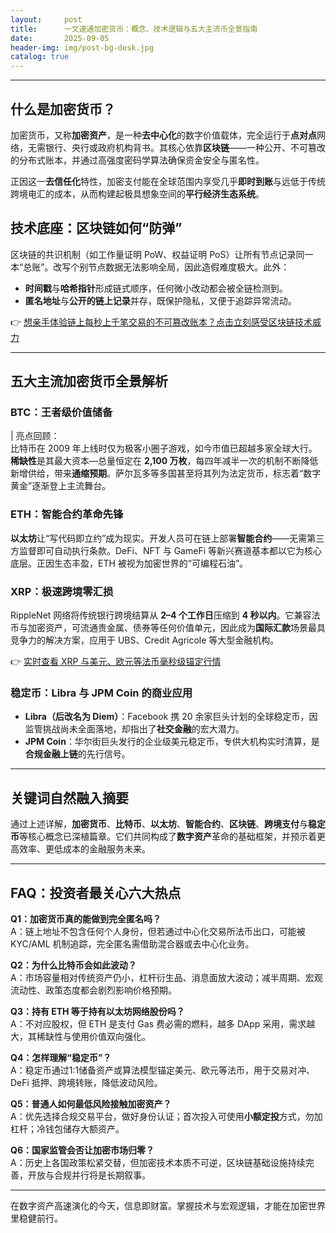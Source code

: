 ```yaml
---
layout:     post
title:      一文速通加密货币：概念、技术逻辑与五大主流币全景指南
date:       2025-09-05
header-img: img/post-bg-desk.jpg
catalog: true
---
```


---

## 什么是加密货币？

加密货币，又称**加密资产**，是一种**去中心化**的数字价值载体，完全运行于**点对点**网络，无需银行、央行或政府机构背书。其核心依靠**区块链**——一种公开、不可篡改的分布式账本，并通过高强度密码学算法确保资金安全与匿名性。

正因这一**去信任化**特性，加密支付能在全球范围内享受几乎**即时到账**与远低于传统跨境电汇的成本，从而构建起极具想象空间的**平行经济生态系统**。

## 技术底座：区块链如何“防弹”

区块链的共识机制（如工作量证明 PoW、权益证明 PoS）让所有节点记录同一本“总账”。改写个别节点数据无法影响全局，因此造假难度极大。此外：

- **时间戳**与**哈希指针**形成链式顺序，任何微小改动都会被全链检测到。  
- **匿名地址**与**公开的链上记录**并存，既保护隐私，又便于追踪异常流动。

👉 [想亲手体验链上每秒上千笔交易的不可篡改账本？点击立刻感受区块链技术威力](https://okxdog.com/)

---

## 五大主流加密货币全景解析

### BTC：王者级价值储备

| 亮点回顾：  
比特币在 2009 年上线时仅为极客小圈子游戏，如今市值已超越多家全球大行。**稀缺性**是其最大资本—总量恒定在 **2,100 万枚**，每四年减半一次的机制不断降低新增供给，带来**通缩预期**。萨尔瓦多等多国甚至将其列为法定货币，标志着“数字黄金”逐渐登上主流舞台。

### ETH：智能合约革命先锋

**以太坊**让“写代码即立约”成为现实。开发人员可在链上部署**智能合约**——无需第三方监督即可自动执行条款。DeFi、NFT 与 GameFi 等新兴赛道基本都以它为核心底层。正因生态丰盈，ETH 被视为加密世界的“可编程石油”。

### XRP：极速跨境零汇损

RippleNet 网络将传统银行跨境结算从 **2–4 个工作日**压缩到 **4 秒以内**。它兼容法币与加密资产，可流通贵金属、债券等任何价值单元，因此成为**国际汇款**场景最具竞争力的解决方案，应用于 UBS、Credit Agricole 等大型金融机构。

👉 [实时查看 XRP 与美元、欧元等法币毫秒级锚定行情](https://okxdog.com/)

### 稳定币：Libra 与 JPM Coin 的商业应用

- **Libra（后改名为 Diem）**：Facebook 携 20 余家巨头计划的全球稳定币，因监管挑战尚未全面落地，却指出了**社交金融**的宏大潜力。  
- **JPM Coin**：华尔街巨头发行的企业级美元稳定币，专供大机构实时清算，是**合规金融上链**的先行信号。

---

## 关键词自然融入摘要

通过上述详解，**加密货币**、**比特币**、**以太坊**、**智能合约**、**区块链**、**跨境支付**与**稳定币**等核心概念已深植篇章。它们共同构成了**数字资产**革命的基础框架，并预示着更高效率、更低成本的金融服务未来。

---

## FAQ：投资者最关心六大热点

**Q1：加密货币真的能做到完全匿名吗？**  
A：链上地址不包含任何个人身份，但若通过中心化交易所法币出口，可能被 KYC/AML 机制追踪，完全匿名需借助混合器或去中心化业务。

**Q2：为什么比特币会如此波动？**  
A：市场容量相对传统资产仍小，杠杆衍生品、消息面放大波动；减半周期、宏观流动性、政策态度都会剧烈影响价格预期。

**Q3：持有 ETH 等于持有以太坊网络股份吗？**  
A：不对应股权，但 ETH 是支付 Gas 费必需的燃料，越多 DApp 采用，需求越大，其稀缺性与使用价值双向强化。

**Q4：怎样理解“稳定币”？**  
A：稳定币通过1:1储备资产或算法模型锚定美元、欧元等法币，用于交易对冲、DeFi 抵押、跨境转账，降低波动风险。

**Q5：普通人如何最低风险接触加密资产？**  
A：优先选择合规交易平台，做好身份认证；首次投入可使用**小额定投**方式，勿加杠杆；冷钱包储存大额资产。

**Q6：国家监管会否让加密市场归零？**  
A：历史上各国政策松紧交替，但加密技术本质不可逆，区块链基础设施持续完善，开放与合规并行将是长期叙事。

---

在数字资产高速演化的今天，信息即财富。掌握技术与宏观逻辑，才能在加密世界里稳健前行。